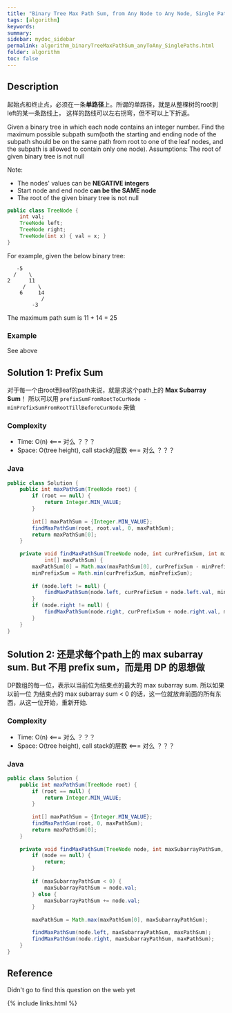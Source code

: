```yaml
---
title: "Binary Tree Max Path Sum, from Any Node to Any Node, Single Paths"
tags: [algorithm]
keywords:
summary:
sidebar: mydoc_sidebar
permalink: algorithm_binaryTreeMaxPathSum_anyToAny_SinglePaths.html
folder: algorithm
toc: false
---
```


## Description
起始点和终止点，必须在一条**单路径**上。所谓的单路径，就是从整棵树的root到left的某一条路线上，
这样的路线可以左右拐弯，但不可以上下折返。

Given a binary tree in which each node contains an integer number. 
Find the maximum possible subpath sum(both the starting and ending node of the subpath 
should be on the same path from root to one of the leaf nodes, and the subpath is allowed to contain only one node).
Assumptions: The root of given binary tree is not null

Note: 
* The nodes' values can be **NEGATIVE integers**
* Start node and end node **can be the SAME node**
* The root of the given binary tree is not null

```java
public class TreeNode {
    int val;
    TreeNode left;
    TreeNode right;
    TreeNode(int x) { val = x; }
}
```
For example, given the below binary tree:
```
   -5
  /    \
2      11
     /    \
    6     14
           /
        -3
```
The maximum path sum is 11 + 14 = 25

### Example
See above

## Solution 1: Prefix Sum
对于每一个由root到leaf的path来说，就是求这个path上的 **Max Subarray Sum**！
所以可以用 `prefixSumFromRootToCurNode - minPrefixSumFromRootTillBeforeCurNode` 来做

### Complexity
* Time: O(n) <=== 对么 ？？？
* Space: O(tree height), call stack的层数 <=== 对么 ？？？

### Java
```java
public class Solution {
    public int maxPathSum(TreeNode root) {
        if (root == null) {
            return Integer.MIN_VALUE;
        }
    
        int[] maxPathSum = {Integer.MIN_VALUE};
        findMaxPathSum(root, root.val, 0, maxPathSum);
        return maxPathSum[0];
    }
  
    private void findMaxPathSum(TreeNode node, int curPrefixSum, int minPrefixSum, 
            int[] maxPathSum) {
        maxPathSum[0] = Math.max(maxPathSum[0], curPrefixSum - minPrefixSum);
        minPrefixSum = Math.min(curPrefixSum, minPrefixSum);
    
        if (node.left != null) {
            findMaxPathSum(node.left, curPrefixSum + node.left.val, minPrefixSum, maxPathSum);
        }
        if (node.right != null) {
            findMaxPathSum(node.right, curPrefixSum + node.right.val, minPrefixSum, maxPathSum);
        }  
    }
}
```

## Solution 2: 还是求每个path上的 max subarray sum. But 不用 prefix sum，而是用 DP 的思想做
DP数组的每一位，表示以当前位为结束点的最大的 max subarray sum. 所以如果以前一位 为结束点的 max subarray sum < 0 的话，这一位就放弃前面的所有东西，从这一位开始，重新开始. 

### Complexity
* Time: O(n) <=== 对么 ？？？
* Space: O(tree height), call stack的层数 <=== 对么 ？？？

### Java
```java
public class Solution {
    public int maxPathSum(TreeNode root) {
        if (root == null) {
            return Integer.MIN_VALUE;
        }
    
        int[] maxPathSum = {Integer.MIN_VALUE};
        findMaxPathSum(root, 0, maxPathSum);
        return maxPathSum[0];
    }
  
    private void findMaxPathSum(TreeNode node, int maxSubarrayPathSum, int[] maxPathSum) {
        if (node == null) {
            return;
        }
    
        if (maxSubarrayPathSum < 0) {
            maxSubarrayPathSum = node.val;
        } else {
            maxSubarrayPathSum += node.val;
        }
    
        maxPathSum = Math.max(maxPathSum[0], maxSubarrayPathSum);

        findMaxPathSum(node.left, maxSubarrayPathSum, maxPathSum);
        findMaxPathSum(node.right, maxSubarrayPathSum, maxPathSum);
    }
}
```

## Reference
Didn't go to find this question on the web yet

{% include links.html %}
